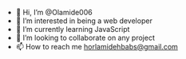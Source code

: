 - 👋 Hi, I’m @Olamide006
- 👀 I’m interested in being a web developer
- 🌱 I’m currently learning JavaScript
- 💞️ I’m looking to collaborate on any project
- 📫 How to reach me horlamidehbabs@gmail.com

<!---
Olamide006/Olamide006 is a ✨ special ✨ repository because its `README.md` (this file) appears on your GitHub profile.
You can click the Preview link to take a look at your changes.
--->
